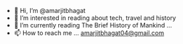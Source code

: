 - 👋 Hi, I’m @amarjitbhagat
- 👀 I’m interested in reading about tech, travel and history
- 🌱 I’m currently reading The Brief History of Mankind  ...
- 📫 How to reach me ... amarjitbhagat04@gmail.com

<!---
amarjitbhagat/amarjitbhagat is a ✨ special ✨ repository because its `README.md` (this file) appears on your GitHub profile.
You can click the Preview link to take a look at your changes.
--->
